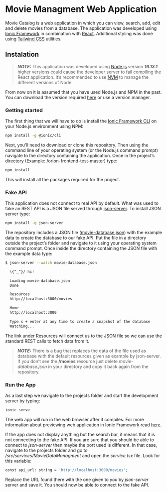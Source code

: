 # Movie Managment Web Application

Movie Catalog is a web application in which you can view, search, add, edit and delete movies from a database. The application was developed using [Ionic Framework](https://ionicframework.com) in combination with [React](https://es.reactjs.org). Additional styling was done using [Tailwind CSS]( https://tailwindcss.com) utilities.

## Instalation
> **_NOTE:_** This application was developed using [Node.js]( https://nodejs.org) version  ***16.13.1*** higher versions could cause the developer server to fail compiling the React application. It’s recommended to use [NVM]( https://github.com/nvm-sh/nvm) to manage the different versions of Node.

From now on it is assumed that you have used Node.js and NPM in the past. You can download the version required [here]( https://nodejs.org/download/release/v16.13.1/) or use a version manager. 

### Getting started 

The first thing that we will have to do is install the [Ionic Framework CLI]( https://ionicframework.com/docs/intro/cli) on your Node.js environment using NPM:

```bash
npm install -g @ionic/cli
```

Next, you'll need to download or clone this repository. Then using the command line of your operating system (or the Node.js command prompt) navigate to the directory containing the application. Once in the project’s directory (Example: /orion-frontend-test-master) type:

```bash
npm install
```
This will install all the packages required for the project.

### Fake API
This application does not connect to real API by default. What was used to fake an REST API is a JSON file served through [json-server]( https://github.com/typicode/json-server). To install JSON server type:

```bash
npm install -g json-server
```
The repository includes a JSON file ([movie-database.json](https://github.com/IvanUlloa098/orion-frontend-test/blob/master/package.json)) with the example data to create the database to our fake API. Put the file in a directory outside the project’s folder and navigate to it using your operating system command prompt. Once inside the directory containing the JSON file with the example data type: 
```bash
$ json-server --watch movie-database.json

  \{^_^}/ hi!

  Loading movie-database.json
  Done

  Resources
  http://localhost:3000/movies

  Home
  http://localhost:3000

  Type s + enter at any time to create a snapshot of the database
  Watching...
```
The link under Resources will connect us to the JSON file so we can use the standard REST calls to fetch data from it.

> **_NOTE:_** There is a bug that replaces the data of the file used as database with the default resources given as example by json-server. If you don’t see the **/movies** resource just delete *movie-database.json* in your directory and copy it back again from the repository.

### Run the App
As a last step we navigate to the projects folder and start the development server by typing:

```bash
ionic serve
```
The web app will run in the web browser after it compiles. For more information about previewing web application in Ionic Framework read [here]( https://ionicframework.com/docs/developing/previewing).

If the app does not display anything but the search bar, it means that it is not connecting to the fake API. If you are sure that you should be able to connect to *json-server* then maybe the port used is different. In that case, navigate to the projects folder and go to */src/services/MovieDataManagment* and open the *service.tsx* file. Look for this variable:

```bash
const api_url: string = 'http://localhost:3000/movies';
```
Replace the URL found there with the one given to you by *json-server* server and save it. You should now be able to connect to the fake API.



